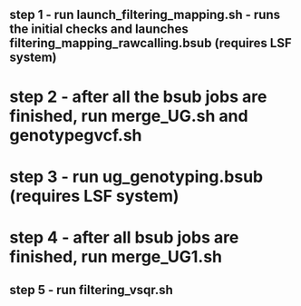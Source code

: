 ## step 1 - run launch_filtering_mapping.sh - runs the initial checks and launches filtering_mapping_rawcalling.bsub (requires LSF system)
# step 2 - after all the bsub jobs are finished, run merge_UG.sh and genotypegvcf.sh
# step 3 - run ug_genotyping.bsub (requires LSF system)
# step 4 - after all bsub jobs are finished, run merge_UG1.sh
## step 5 - run filtering_vsqr.sh
